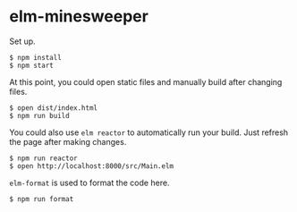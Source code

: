 # elm-minesweeper

Set up.

```shell
$ npm install
$ npm start
```

At this point, you could open static files and manually build after changing files.

```shell
$ open dist/index.html
$ npm run build
```

You could also use `elm reactor` to automatically run your build. Just refresh the page after making changes.

```shell
$ npm run reactor
$ open http://localhost:8000/src/Main.elm
```

`elm-format` is used to format the code here.

```shell
$ npm run format
```
